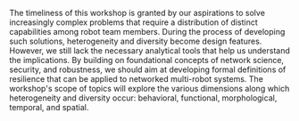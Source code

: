 <p>
The timeliness of this workshop is granted by our aspirations to solve
increasingly complex problems that require a distribution of distinct
capabilities among robot team members. During the process of developing such
solutions, heterogeneity and diversity become design features. However, we
still lack the necessary analytical tools that help us understand the
implications. By building on foundational concepts of network science,
security, and robustness, we should aim at developing formal definitions of
resilience that can be applied to networked multi-robot systems. The workshop's
scope of topics will explore the various dimensions along which heterogeneity
and diversity occur: behavioral, functional, morphological, temporal, and
spatial.
</p>

